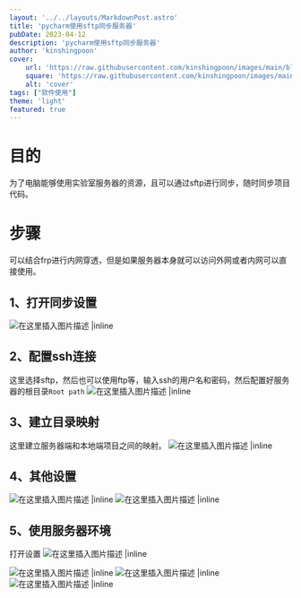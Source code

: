 ```yaml
---
layout: '../../layouts/MarkdownPost.astro'
title: 'pycharm使用sftp同步服务器'
pubDate: 2023-04-12
description: 'pycharm使用sftp同步服务器'
author: 'kinshingpoon'
cover:
    url: 'https://raw.githubusercontent.com/kinshingpoon/images/main/blog-imgs/202304121720551.png'
    square: 'https://raw.githubusercontent.com/kinshingpoon/images/main/blog-imgs/202304121720551.png'
    alt: 'cover'
tags: ["软件使用"]
theme: 'light'
featured: true
---
```

# 目的
为了电脑能够使用实验室服务器的资源，且可以通过sftp进行同步，随时同步项目代码。
# 步骤
可以结合frp进行内网穿透，但是如果服务器本身就可以访问外网或者内网可以直接使用。
## 1、打开同步设置
![在这里插入图片描述 |inline](https://raw.githubusercontent.com/kinshingpoon/images/main/blog-imgs/202304121721269.png)
## 2、配置ssh连接
这里选择sftp，然后也可以使用ftp等，输入ssh的用户名和密码，然后配置好服务器的根目录`Root path`
![在这里插入图片描述 |inline](https://raw.githubusercontent.com/kinshingpoon/images/main/blog-imgs/202304121721568.png)
## 3、建立目录映射
这里建立服务器端和本地端项目之间的映射。
![在这里插入图片描述 |inline](https://raw.githubusercontent.com/kinshingpoon/images/main/blog-imgs/202304121722104.png)
## 4、其他设置
![在这里插入图片描述 |inline](https://raw.githubusercontent.com/kinshingpoon/images/main/blog-imgs/202304121722975.png)
![在这里插入图片描述 |inline](https://raw.githubusercontent.com/kinshingpoon/images/main/blog-imgs/202304121723403.png)
## 5、使用服务器环境

打开设置
![在这里插入图片描述 |inline](https://raw.githubusercontent.com/kinshingpoon/images/main/blog-imgs/202304121723221.png)

![在这里插入图片描述 |inline](https://raw.githubusercontent.com/kinshingpoon/images/main/blog-imgs/202304121724224.png)
![在这里插入图片描述 |inline](https://raw.githubusercontent.com/kinshingpoon/images/main/blog-imgs/202304121724240.png)
![在这里插入图片描述 |inline](https://raw.githubusercontent.com/kinshingpoon/images/main/blog-imgs/202304121724191.png)
